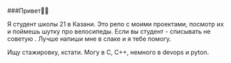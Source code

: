 ###Привет🧚‍♂️

Я студент школы 21 в Казани. Это репо с моими проектами, посмотр их и поймешь шутку про велосипеды. Если вы студент - списывать не советую
. Лучше напиши мне в слаке и я тебе помогу.

Ищу стажировку, кстати. Могу в C, C++, немного в devops и pyton.
